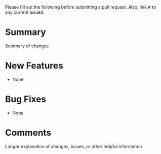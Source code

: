 Please fill out the following before submitting a pull request. Also, link # to any current issued.

# Summary
Summary of changes

# New Features
- None

# Bug Fixes
- None

# Comments
Longer explanation of changes, issues, or other helpful information
